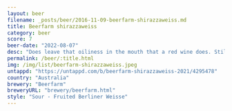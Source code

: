 ```yaml
---
layout: beer
filename: _posts/beer/2016-11-09-beerfarm-shirazzaweiss.md
title: Beerfarm shirazzaweiss
category: beer
score: 7
beer-date: "2022-08-07"
desc: "Does leave that oiliness in the mouth that a red wine does. Still pretty decent"
permalink: /beer/:title.html
img: /img/list/beerfarm-shirazzaweiss.jpeg
untappd: "https://untappd.com/b/beerfarm-shirazzaweiss-2021/4295478"
country: "Australia"
brewery: "Beerfarm"
breweryURL: "brewery/beerfarm.html"
style: "Sour - Fruited Berliner Weisse"
---
```

